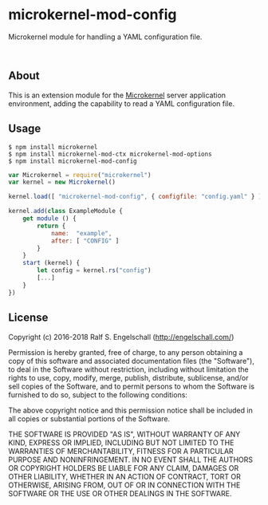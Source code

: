 
microkernel-mod-config
======================

Microkernel module for handling a YAML configuration file.

<p/>
<img src="https://nodei.co/npm/microkernel-mod-config.png?downloads=true&stars=true" alt=""/>

<p/>
<img src="https://david-dm.org/rse/microkernel-mod-config.png" alt=""/>

About
-----

This is an extension module for the
[Microkernel](http://github.com/rse/microkernel) server
application environment, adding the capability to read
a YAML configuration file.

Usage
-----

```shell
$ npm install microkernel
$ npm install microkernel-mod-ctx microkernel-mod-options
$ npm install microkernel-mod-config
```

```js
var Microkernel = require("microkernel")
var kernel = new Microkernel()

kernel.load([ "microkernel-mod-config", { configfile: "config.yaml" } ])

kernel.add(class ExampleModule {
    get module () {
        return {
            name:  "example",
            after: [ "CONFIG" ]
        }
    }
    start (kernel) {
        let config = kernel.rs("config")
        [...]
    }
})
```

License
-------

Copyright (c) 2016-2018 Ralf S. Engelschall (http://engelschall.com/)

Permission is hereby granted, free of charge, to any person obtaining
a copy of this software and associated documentation files (the
"Software"), to deal in the Software without restriction, including
without limitation the rights to use, copy, modify, merge, publish,
distribute, sublicense, and/or sell copies of the Software, and to
permit persons to whom the Software is furnished to do so, subject to
the following conditions:

The above copyright notice and this permission notice shall be included
in all copies or substantial portions of the Software.

THE SOFTWARE IS PROVIDED "AS IS", WITHOUT WARRANTY OF ANY KIND,
EXPRESS OR IMPLIED, INCLUDING BUT NOT LIMITED TO THE WARRANTIES OF
MERCHANTABILITY, FITNESS FOR A PARTICULAR PURPOSE AND NONINFRINGEMENT.
IN NO EVENT SHALL THE AUTHORS OR COPYRIGHT HOLDERS BE LIABLE FOR ANY
CLAIM, DAMAGES OR OTHER LIABILITY, WHETHER IN AN ACTION OF CONTRACT,
TORT OR OTHERWISE, ARISING FROM, OUT OF OR IN CONNECTION WITH THE
SOFTWARE OR THE USE OR OTHER DEALINGS IN THE SOFTWARE.

